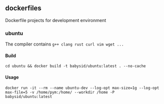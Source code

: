 ## dockerfiles
Dockerfile projects for development environment

### ubuntu

The compiler contains `g++ clang rust curl vim wget ...`

#### Build

`cd ubuntu && docker build -t babysid/ubuntu:latest . --no-cache`

#### Usage

`docker run -it --rm --name ubuntu-dev --log-opt max-size=1g --log-opt max-file=5 -v /home/pym:/home/ --workdir /home -P babysid/ubuntu:latest`


